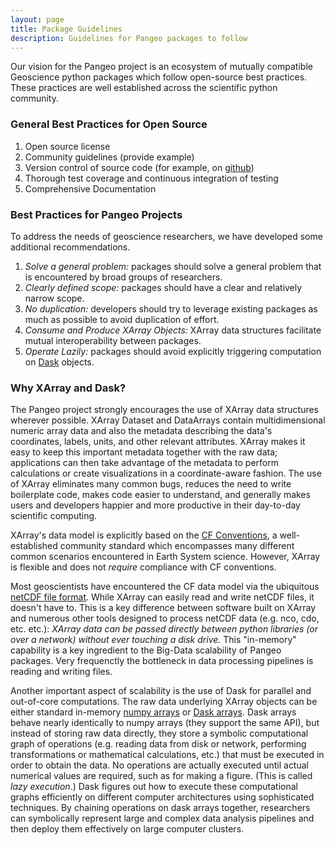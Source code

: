 ```yaml
---
layout: page
title: Package Guidelines
description: Guidelines for Pangeo packages to follow
---
```


Our vision for the Pangeo project is an ecosystem of mutually compatible
Geoscience python packages which follow open-source best practices.
These practices are well established across the scientific python community.


### General Best Practices for Open Source

1. Open source license
1. Community guidelines (provide example)
1. Version control of source code (for example, on [github](http://github.org))
1. Thorough test coverage and continuous integration of testing
1. Comprehensive Documentation


### Best Practices for Pangeo Projects

To address the needs of geoscience researchers, we have developed some
additional recommendations.

1. _Solve a general problem:_ packages should solve a general problem
that is encountered by broad groups of researchers.
1. _Clearly defined scope:_ packages should have a clear and relatively
narrow scope.
1. _No duplication:_ developers should try to leverage existing
packages as much as possible to avoid duplication of effort.
1. _Consume and Produce XArray Objects:_ XArray data structures facilitate
mutual interoperability between packages.
1. _Operate Lazily:_ packages should avoid explicitly triggering computation
on [Dask](http://dask.pydata.org/en/latest/array.html) objects.


### Why XArray and Dask?

The Pangeo project strongly encourages the use of XArray data structures
wherever possible.
XArray Dataset and DataArrays contain multidimensional
numeric array data and also the metadata describing the data's coordinates,
labels, units, and other relevant attributes.
XArray makes it easy to keep this important metadata together with the raw data;
applications can then take advantage of the metadata to perform calculations
or create visualizations in a coordinate-aware fashion.
The use of XArray eliminates many common bugs, reduces the need to write
boilerplate code, makes code easier to understand, and generally makes users
and developers happier and more productive in their day-to-day scientific
computing.


XArray's data model is explicitly based on the
[CF Conventions](http://cfconventions.org/), a
well-established community standard which encompasses many different common
scenarios encountered in Earth System science.
However, XArray is flexible and does not _require_ compliance with CF
conventions.

Most geoscientists have encountered the CF data model via the ubiquitous
[netCDF file format](https://www.unidata.ucar.edu/software/netcdf/).
While XArray can easily read and write netCDF files, it doesn't have to.
This is a key difference between software built on XArray and numerous
other tools designed to process netCDF data (e.g. nco, cdo, etc. etc.):
_XArray data can be passed directly between python libraries (or over a
network) without ever touching a disk drive._
This "in-memory" capability is a key ingredient to the Big-Data scalability of
Pangeo packages.
Very frequenctly the bottleneck in data processing pipelines is reading and
writing files.

Another important aspect of scalability is the use of Dask for parallel and
out-of-core computations. The raw data underlying XArray objects can be either
standard in-memory [numpy arrays](http://www.numpy.org/) or
[Dask arrays](http://dask.pydata.org/en/latest/array.html).
Dask arrays behave nearly
identically to numpy arrays (they support the same API), but instead of storing
raw data directly, they store a symbolic computational graph of operations
(e.g. reading data from disk or network, performing transformations or
mathematical calculations, etc.) that must be executed in order to obtain the
data. No operations are actually executed until actual numerical values are
required, such as for making a figure. (This is called _lazy execution_.)
Dask figures out how to execute these computational graphs efficiently on
different computer architectures using sophisticated techniques.
By chaining operations on dask arrays together, researchers can symbolically
represent large and complex data analysis pipelines and then deploy them
effectively on large computer clusters.
